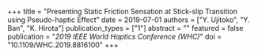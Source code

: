 +++
title = "Presenting Static Friction Sensation at Stick-slip Transition using Pseudo-haptic Effect"
date = 2019-07-01
authors = ["Y. Ujitoko", "Y. Ban", "K. Hirota"]
publication_types = ["1"]
abstract = ""
featured = false
publication = "*2019 IEEE World Haptics Conference (WHC)*"
doi = "10.1109/WHC.2019.8816100"
+++

